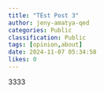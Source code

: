 ```yaml
---
title: "TEst Post 3"
author: jeny-amatya-qed
categories: Public
classification: Public
tags: [opinion,about]
date: 2024-11-07 05:34:58 
likes: 0
---
```


3333